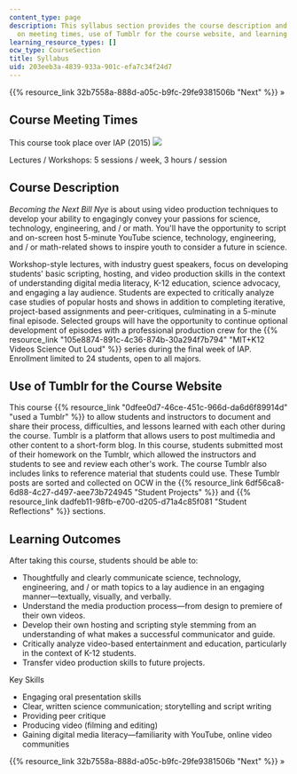 ```yaml
---
content_type: page
description: This syllabus section provides the course description and information
  on meeting times, use of Tumblr for the course website, and learning outcomes.
learning_resource_types: []
ocw_type: CourseSection
title: Syllabus
uid: 203eeb3a-4839-933a-901c-efa7c34f24d7
---
```


{{% resource_link 32b7558a-888d-a05c-b9fc-29fe9381506b "Next" %}} »

Course Meeting Times
--------------------

This course took place over IAP (2015) ![](/images/educator/icon-question-iap.png)

Lectures / Workshops: 5 sessions / week, 3 hours / session

Course Description
------------------

_Becoming the Next Bill Nye_ is about using video production techniques to develop your ability to engagingly convey your passions for science, technology, engineering, and / or math. You'll have the opportunity to script and on-screen host 5-minute YouTube science, technology, engineering, and / or math-related shows to inspire youth to consider a future in science.

Workshop-style lectures, with industry guest speakers, focus on developing students' basic scripting, hosting, and video production skills in the context of understanding digital media literacy, K-12 education, science advocacy, and engaging a lay audience. Students are expected to critically analyze case studies of popular hosts and shows in addition to completing iterative, project-based assignments and peer-critiques, culminating in a 5-minute final episode. Selected groups will have the opportunity to continue optional development of episodes with a professional production crew for the {{% resource_link "105e8874-891c-4c36-874b-30a294f7b794" "MIT+K12 Videos Science Out Loud" %}} series during the final week of IAP. Enrollment limited to 24 students, open to all majors.

Use of Tumblr for the Course Website
------------------------------------

This course {{% resource_link "0dfee0d7-46ce-451c-966d-da6d6f89914d" "used a Tumblr" %}} to allow students and instructors to document and share their process, difficulties, and lessons learned with each other during the course. Tumblr is a platform that allows users to post multimedia and other content to a short-form blog. In this course, students submitted most of their homework on the Tumblr, which allowed the instructors and students to see and review each other's work. The course Tumblr also includes links to reference material that students could use. These Tumblr posts are sorted and collected on OCW in the {{% resource_link 6df56ca8-6d88-4c27-d497-aee73b724945 "Student Projects" %}} and {{% resource_link dadfeb11-98fb-e700-d205-d71a4c85f081 "Student Reflections" %}} sections.

Learning Outcomes
-----------------

After taking this course, students should be able to:

*   Thoughtfully and clearly communicate science, technology, engineering, and / or math topics to a lay audience in an engaging manner—textually, visually, and verbally.
*   Understand the media production process—from design to premiere of their own videos.
*   Develop their own hosting and scripting style stemming from an understanding of what makes a successful communicator and guide.
*   Critically analyze video-based entertainment and education, particularly in the context of K-12 students.
*   Transfer video production skills to future projects.

Key Skills

*   Engaging oral presentation skills
*   Clear, written science communication; storytelling and script writing
*   Providing peer critique
*   Producing video (filming and editing)
*   Gaining digital media literacy—familiarity with YouTube, online video communities

{{% resource_link 32b7558a-888d-a05c-b9fc-29fe9381506b "Next" %}} »